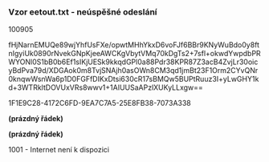 ### Vzor eetout.txt - neúspěšné odeslání

100905

fHjNarnEMUQe89wjYhfUsFXe/opwtMHhYkxD6voFJf6BBr9KNyWuBdo0y8ftnIgyiUk0890rNvekGNpKjeeAWCKgVbytVMq70kDgTs2+7sfl+okwdYwpdbPRWYONl0S1bB0b6Ef1sIKjUESk9kkqdGPl0a88Pdr38KPR87Z3acB4ZvjLr30oicyBdPva79d/XDGAok0m8TvjSNAjh0asOWn8CM3qd1jmBt23F1Orm2CYvQNr0knqwWsnWa6p1D0FGFfDIKxDtsi630cR17sBMQw5BUPtRuuz3I+yLwGHY1kd+3WTRkltDOVUxVRs8wwv1+1AIUUSaAPzlXUKyLLxgw==

1F1E9C28-4172C6FD-9EA7C7A5-25E8FB38-7073A338

**\(prázdný řádek\)**

**\(prázdný řádek\)**

1001 - Internet není k dispozici

